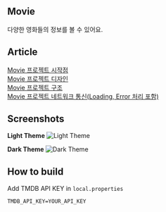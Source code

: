 ## Movie
다양한 영화들의 정보를 볼 수 있어요.

## Article
[Movie 프로젝트 시작점](https://jik3410.tistory.com/1)  
[Movie 프로젝트 디자인](https://jik3410.tistory.com/2)  
[Movie 프로젝트 구조](https://jik3410.tistory.com/3)  
[Movie 프로젝트 네트워크 통신(Loading, Error 처리 포함)](https://jik3410.tistory.com/4)  


## Screenshots
**Light Theme**
![Light Theme](https://github.com/jhg3410/Movie/assets/80373033/245b2c0c-5c74-4724-92a9-0d2bf40a47e2)

**Dark Theme**
![Dark Theme](https://github.com/jhg3410/Movie/assets/80373033/79eb8a8e-a453-497f-ad18-b17554d9f666)

## How to build
Add TMDB API KEY in `local.properties` 
```
TMDB_API_KEY=YOUR_API_KEY
```
